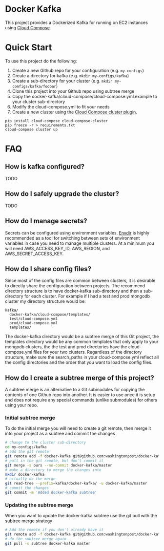 # Docker Kafka 
This project provides a Dockerized Kafka for running on EC2 instances using [Cloud Compose](http://github.com/cloud-compose).

# Quick Start
To use this project do the following:

1. Create a new Github repo for your configuration (e.g. `my-configs`)
1. Create a directory for kafka (e.g. `mkdir my-configs/kafka`)
1. Create a sub-directory for your cluster (e.g. `mkdir my-configs/kafka/foobar`)
1. Clone this project into your Github repo using subtree merge
1. Copy the docker-kafka/cloud-compose/cloud-compose.yml.example to your cluster sub-directory
1. Modify the cloud-compose.yml to fit your needs
1. Create a new cluster using the [Cloud Compose cluster plugin](https://github.com/cloud-compose/cloud-compose-cluster).
```
pip install cloud-compose cloud-compose-cluster
pip freeze -r > requirements.txt
cloud-compose cluster up
```

# FAQ
## How is kafka configured?
TODO

## How do I safely upgrade the cluster?
TODO

## How do I manage secrets?
Secrets can be configured using environment variables. [Envdir](https://pypi.python.org/pypi/envdir) is highly recommended as a tool for switching between sets of environment variables in case you need to manage multiple clusters.
At a minimum you will need AWS_ACCESS_KEY_ID, AWS_REGION, and AWS_SECRET_ACCESS_KEY. 

## How do I share config files?
Since most of the config files are common between clusters, it is desirable to directly share the configuration between projects. The recommend directory structure is to have docker-kafka sub-directory and then a sub-directory for each cluster. For example if I had a test and prod mongodb cluster my directory structure would be:

```
kafka/
  docker-kafka/cloud-compose/templates/
  test/cloud-compose.yml
  prod/cloud-compose.yml
  templates/
```

The docker-kafka directory would be a subtree merge of this Git project, the templates directory would be any common templates that only apply to your mongodb clusters, the the test and prod directories have the cloud-compose.yml files for your two clusters. Regardless of the directory structure, make sure the search_paths in your cloud-compose.yml reflect all the config directories and the order that you want to load the config files.

## How do I create a subtree merge of this project?
A subtree merge is an alternative to a Git submodules for copying the contents of one Github repo into another. It is easier to use once it is setup and does not require any special commands (unlike submodules) for others using your repo.

### Initial subtree merge
To do the initial merge you will need to create a git remote, then merge it into your project as a subtree and commit the changes

```bash
# change to the cluster sub-directory
cd my-configs/kafka
# add the git remote
git remote add -f docker-kafka git@github.com:washingtonpost/docker-kafka.git
# pull in the git remote, but don't commit it
git merge -s ours --no-commit docker-kafka/master
# make a directory to merge the changes into
mkdir docker-kafka
# actually do the merge
git read-tree --prefix=kafka/docker-kafka/ -u docker-kafka/master
# commit the changes
git commit -m 'Added docker-kafka subtree'
```

### Updating the subtree merge
When you want to update the docker-kafka subtree use the git pull with the subtree merge strategy

```bash
# Add the remote if you don't already have it
git remote add -f docker-kafka git@github.com:washingtonpost/docker-kafka.git
# do the subtree merge again
git pull -s subtree docker-kafka master
```


